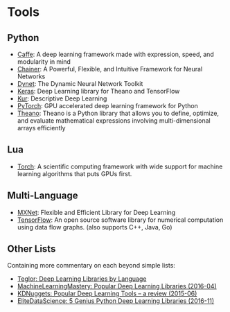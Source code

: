# Tools

## Python

- [Caffe](http://caffe.berkeleyvision.org/): A deep learning framework made with expression, speed, and modularity in mind
- [Chainer](http://chainer.org/): A Powerful, Flexible, and Intuitive Framework for Neural Networks
- [Dynet](http://dynet.readthedocs.io/en/latest/): The Dynamic Neural Network Toolkit
- [Keras](https://keras.io/): Deep Learning library for Theano and TensorFlow
- [Kur](http://kur.deepgram.com/): Descriptive Deep Learning
- [PyTorch](http://pytorch.org/): GPU accelerated deep learning framework for Python
- [Theano](http://www.deeplearning.net/software/theano/index.html): Theano is a Python library that allows you to define, optimize, and evaluate mathematical expressions involving multi-dimensional arrays efficiently

## Lua

- [Torch](http://torch.ch/): A scientific computing framework with wide support for machine learning algorithms that puts GPUs first.

## Multi-Language

- [MXNet](http://mxnet.io/): Flexible and Efficient Library for Deep Learning
- [TensorFlow](https://www.tensorflow.org/): An open source software library for numerical computation using data flow graphs. (also supports C++, Java, Go)

## Other Lists

Containing more commentary on each beyond simple lists:

- [Teglor: Deep Learning Libraries by Language](http://www.teglor.com/b/deep-learning-libraries-language-cm569/)
- [MachineLearningMastery: Popular Deep Learning Libraries (2016-04)](http://machinelearningmastery.com/popular-deep-learning-libraries/)
- [KDNuggets: Popular Deep Learning Tools – a review (2015-06)](http://www.kdnuggets.com/2015/06/popular-deep-learning-tools.html)
- [EliteDataScience: 5 Genius Python Deep Learning Libraries (2016-11)](https://elitedatascience.com/python-deep-learning-libraries)
